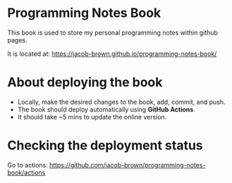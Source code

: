# Programming Notes Book

This book is used to store my personal programming notes within github pages.

It is located at: https://jacob-brown.github.io/programming-notes-book/

# About deploying the book

* Locally, make the desired changes to the book, add, commit, and push. 
* The book should deploy automatically using **GitHub Actions**. 
* It should take ~5 mins to update the online version. 

# Checking the deployment status

Go to actions: https://github.com/jacob-brown/programming-notes-book/actions

